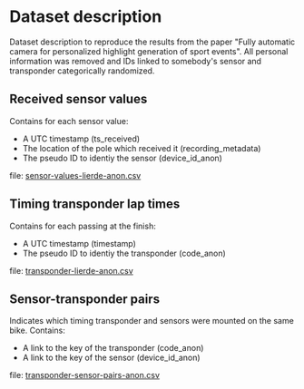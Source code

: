 # Dataset description

Dataset description to reproduce the results from the paper "Fully automatic camera for personalized highlight generation of sport events". All personal information was removed and IDs linked to somebody's sensor and transponder categorically randomized.

## Received sensor values

Contains for each sensor value:
- A UTC timestamp (ts_received)
- The location of the pole which received it (recording_metadata)
- The pseudo ID to identiy the sensor (device_id_anon)

file: [sensor-values-lierde-anon.csv](./sensor-values-lierde-anon.csv)

## Timing transponder lap times

Contains for each passing at the finish:
- A UTC timestamp (timestamp)
- The pseudo ID to identiy the transponder (code_anon)

file: [transponder-lierde-anon.csv](./transponder-lierde-anon.csv)

## Sensor-transponder pairs

Indicates which timing transponder and sensors were mounted on the same bike.
Contains:
- A link to the key of the transponder (code_anon)
- A link to the key of the sensor (device_id_anon)

file: [transponder-sensor-pairs-anon.csv](./transponder-sensor-pairs-anon.csv)
